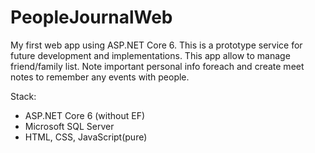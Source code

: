 # PeopleJournalWeb
My first web app using ASP.NET Core 6. This is a prototype service for future development and implementations.
This app allow to manage friend/family list. Note important personal info foreach and create meet notes to remember any events with people.

Stack:

- ASP.NET Core 6 (without EF)
- Microsoft SQL Server
- HTML, CSS, JavaScript(pure)

